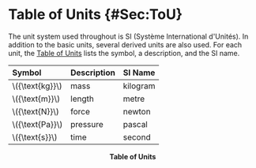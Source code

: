 # Table of Units {#Sec:ToU}

The unit system used throughout is SI (Système International d'Unités). In addition to the basic units, several derived units are also used. For each unit, the [Table of Units](./SecToU.md#Table:ToU) lists the symbol, a description, and the SI name.

<div id="Table:ToU"></div>

|Symbol           |Description|SI Name |
|:----------------|:----------|:-------|
|\\({\text{kg}}\\)|mass       |kilogram|
|\\({\text{m}}\\) |length     |metre   |
|\\({\text{N}}\\) |force      |newton  |
|\\({\text{Pa}}\\)|pressure   |pascal  |
|\\({\text{s}}\\) |time       |second  |

**<p align="center">Table of Units</p>**
